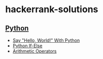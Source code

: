 # hackerrank-solutions

## [Python](python/)

- [Say "Hello, World!" With Python](python/py-hello-world.py)
- [Python If-Else](python/py-if-else.py)
- [Arithmetic Operators](python/python-arithmetic-operators.py)